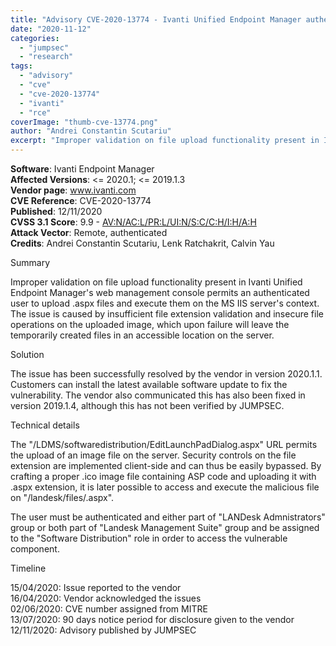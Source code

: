 ```yaml
---
title: "Advisory CVE-2020-13774 - Ivanti Unified Endpoint Manager authenticated RCE via file upload"
date: "2020-11-12"
categories: 
  - "jumpsec"
  - "research"
tags: 
  - "advisory"
  - "cve"
  - "cve-2020-13774"
  - "ivanti"
  - "rce"
coverImage: "thumb-cve-13774.png"
author: "Andrei Constantin Scutariu"
excerpt: "Improper validation on file upload functionality present in Ivanti Unified Endpoint Manager's web management console permits an authenticated user to upload .aspx files and execute them on the MS IIS server's context. The issue is caused by insufficient file extension validation and insecure file operations on the uploaded image, which upon failure will leave the temporarily created files in an accessible location on the server."
---
```


**Software**: Ivanti Endpoint Manager  
**Affected Versions**: <= 2020.1; <= 2019.1.3  
**Vendor page**: www.ivanti.com  
**CVE Reference**: CVE-2020-13774  
**Published**: 12/11/2020  
**CVSS 3.1 Score**: 9.9 - [AV:N/AC:L/PR:L/UI:N/S:C/C:H/I:H/A:H](https://nvd.nist.gov/vuln-metrics/cvss/v3-calculator?vector=AV:N/AC:L/PR:L/UI:N/S:C/C:H/I:H/A:H&version=3.1)  
**Attack Vector**: Remote, authenticated  
**Credits**: Andrei Constantin Scutariu, Lenk Ratchakrit, Calvin Yau

Summary

Improper validation on file upload functionality present in Ivanti Unified Endpoint Manager's web management console permits an authenticated user to upload .aspx files and execute them on the MS IIS server's context. The issue is caused by insufficient file extension validation and insecure file operations on the uploaded image, which upon failure will leave the temporarily created files in an accessible location on the server.

Solution

The issue has been successfully resolved by the vendor in version 2020.1.1. Customers can install the latest available software update to fix the vulnerability. The vendor also communicated this has also been fixed in version 2019.1.4, although this has not been verified by JUMPSEC.

Technical details

The "/LDMS/softwaredistribution/EditLaunchPadDialog.aspx" URL permits the upload of an image file on the server. Security controls on the file extension are implemented client-side and can thus be easily bypassed. By crafting a proper .ico image file containing ASP code and uploading it with .aspx extension, it is later possible to access and execute the malicious file on "/landesk/files/<filename>.aspx".

The user must be authenticated and either part of "LANDesk Admnistrators" group or both part of "Landesk Management Suite" group and be assigned to the "Software Distribution" role in order to access the vulnerable component.

Timeline

15/04/2020: Issue reported to the vendor  
16/04/2020: Vendor acknowledged the issues  
02/06/2020: CVE number assigned from MITRE  
13/07/2020: 90 days notice period for disclosure given to the vendor  
12/11/2020: Advisory published by JUMPSEC
